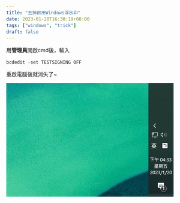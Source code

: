 ```yaml
---
title: "去掉啟用Windows浮水印"
date: 2023-01-20T16:30:19+08:00
tags: ["windows", "trick"]
draft: false
---
```


用**管理員**開啟cmd後，輸入
```
bcdedit -set TESTSIGNING OFF
```

重啟電腦後就消失了~

<img src="/watermark-removed.jpg">
